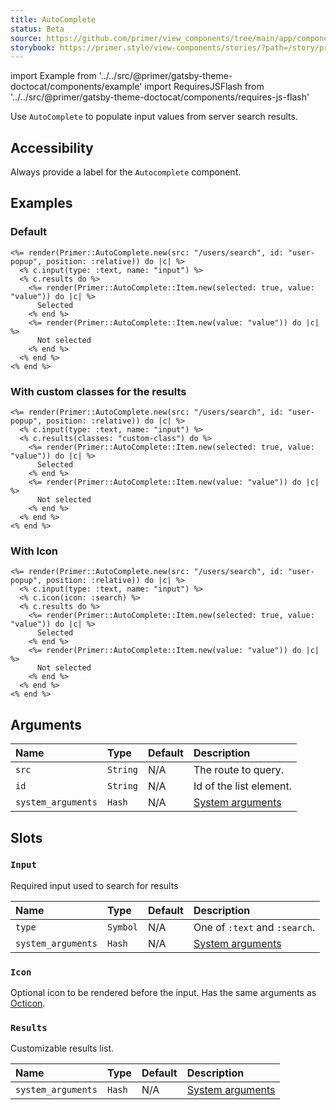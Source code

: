 ```yaml
---
title: AutoComplete
status: Beta
source: https://github.com/primer/view_components/tree/main/app/components/primer/auto_complete.rb
storybook: https://primer.style/view-components/stories/?path=/story/primer-auto-complete-component
---
```


import Example from '../../src/@primer/gatsby-theme-doctocat/components/example'
import RequiresJSFlash from '../../src/@primer/gatsby-theme-doctocat/components/requires-js-flash'

<RequiresJSFlash />

<!-- Warning: AUTO-GENERATED file, do not edit. Add code comments to your Ruby instead <3 -->

Use `AutoComplete` to populate input values from server search results.

## Accessibility

Always provide a label for the `Autocomplete` component.

## Examples

### Default

<Example src="<auto-complete src='/users/search' for='user-popup' data-view-component='true' class='position-relative'>  <input name='input' type='text' data-view-component='true' class='form-control'></input>    <ul id='user-popup' data-view-component='true' class='autocomplete-results'>    <li role='option' data-autocomplete-value='value' aria-selected='true' data-view-component='true' class='autocomplete-item'>      Selected</li>    <li role='option' data-autocomplete-value='value' data-view-component='true' class='autocomplete-item'>      Not selected</li></ul></auto-complete>" />

```erb
<%= render(Primer::AutoComplete.new(src: "/users/search", id: "user-popup", position: :relative)) do |c| %>
  <% c.input(type: :text, name: "input") %>
  <% c.results do %>
    <%= render(Primer::AutoComplete::Item.new(selected: true, value: "value")) do |c| %>
      Selected
    <% end %>
    <%= render(Primer::AutoComplete::Item.new(value: "value")) do |c| %>
      Not selected
    <% end %>
  <% end %>
<% end %>
```

### With custom classes for the results

<Example src="<auto-complete src='/users/search' for='user-popup' data-view-component='true' class='position-relative'>  <input name='input' type='text' data-view-component='true' class='form-control'></input>    <ul id='user-popup' data-view-component='true' class='autocomplete-results custom-class'>    <li role='option' data-autocomplete-value='value' aria-selected='true' data-view-component='true' class='autocomplete-item'>      Selected</li>    <li role='option' data-autocomplete-value='value' data-view-component='true' class='autocomplete-item'>      Not selected</li></ul></auto-complete>" />

```erb
<%= render(Primer::AutoComplete.new(src: "/users/search", id: "user-popup", position: :relative)) do |c| %>
  <% c.input(type: :text, name: "input") %>
  <% c.results(classes: "custom-class") do %>
    <%= render(Primer::AutoComplete::Item.new(selected: true, value: "value")) do |c| %>
      Selected
    <% end %>
    <%= render(Primer::AutoComplete::Item.new(value: "value")) do |c| %>
      Not selected
    <% end %>
  <% end %>
<% end %>
```

### With Icon

<Example src="<auto-complete src='/users/search' for='user-popup' data-view-component='true' class='position-relative'>  <input name='input' type='text' data-view-component='true' class='form-control'></input>  <svg aria-hidden='true' viewBox='0 0 16 16' version='1.1' data-view-component='true' height='16' width='16' class='octicon octicon-search'>    <path fill-rule='evenodd' d='M11.5 7a4.499 4.499 0 11-8.998 0A4.499 4.499 0 0111.5 7zm-.82 4.74a6 6 0 111.06-1.06l3.04 3.04a.75.75 0 11-1.06 1.06l-3.04-3.04z'></path></svg>  <ul id='user-popup' data-view-component='true' class='autocomplete-results'>    <li role='option' data-autocomplete-value='value' aria-selected='true' data-view-component='true' class='autocomplete-item'>      Selected</li>    <li role='option' data-autocomplete-value='value' data-view-component='true' class='autocomplete-item'>      Not selected</li></ul></auto-complete>" />

```erb
<%= render(Primer::AutoComplete.new(src: "/users/search", id: "user-popup", position: :relative)) do |c| %>
  <% c.input(type: :text, name: "input") %>
  <% c.icon(icon: :search) %>
  <% c.results do %>
    <%= render(Primer::AutoComplete::Item.new(selected: true, value: "value")) do |c| %>
      Selected
    <% end %>
    <%= render(Primer::AutoComplete::Item.new(value: "value")) do |c| %>
      Not selected
    <% end %>
  <% end %>
<% end %>
```

## Arguments

| Name | Type | Default | Description |
| :- | :- | :- | :- |
| `src` | `String` | N/A | The route to query. |
| `id` | `String` | N/A | Id of the list element. |
| `system_arguments` | `Hash` | N/A | [System arguments](/system-arguments) |

## Slots

### `Input`

Required input used to search for results

| Name | Type | Default | Description |
| :- | :- | :- | :- |
| `type` | `Symbol` | N/A | One of `:text` and `:search`. |
| `system_arguments` | `Hash` | N/A | [System arguments](/system-arguments) |

### `Icon`

Optional icon to be rendered before the input. Has the same arguments as [Octicon](/components/octicon).

### `Results`

Customizable results list.

| Name | Type | Default | Description |
| :- | :- | :- | :- |
| `system_arguments` | `Hash` | N/A | [System arguments](/system-arguments) |
